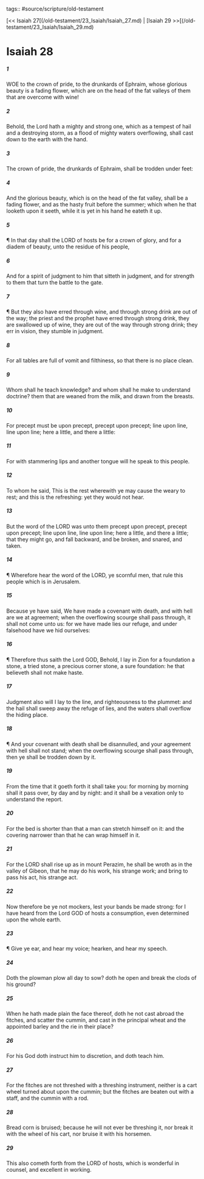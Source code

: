 tags:: #source/scripture/old-testament

[<< Isaiah 27[(/old-testament/23_Isaiah/Isaiah_27.md) | [Isaiah 29 >>[(/old-testament/23_Isaiah/Isaiah_29.md)

# Isaiah 28

##### 1

WOE to the crown of pride, to the drunkards of Ephraim, whose glorious beauty is a fading flower, which are on the head of the fat valleys of them that are overcome with wine!

##### 2

Behold, the Lord hath a mighty and strong one, which as a tempest of hail and a destroying storm, as a flood of mighty waters overflowing, shall cast down to the earth with the hand.

##### 3

The crown of pride, the drunkards of Ephraim, shall be trodden under feet:

##### 4

And the glorious beauty, which is on the head of the fat valley, shall be a fading flower, and as the hasty fruit before the summer; which when he that looketh upon it seeth, while it is yet in his hand he eateth it up.

##### 5

¶ In that day shall the LORD of hosts be for a crown of glory, and for a diadem of beauty, unto the residue of his people,

##### 6

And for a spirit of judgment to him that sitteth in judgment, and for strength to them that turn the battle to the gate.

##### 7

¶ But they also have erred through wine, and through strong drink are out of the way; the priest and the prophet have erred through strong drink, they are swallowed up of wine, they are out of the way through strong drink; they err in vision, they stumble in judgment.

##### 8

For all tables are full of vomit and filthiness, so that there is no place clean.

##### 9

Whom shall he teach knowledge? and whom shall he make to understand doctrine? them that are weaned from the milk, and drawn from the breasts.

##### 10

For precept must be upon precept, precept upon precept; line upon line, line upon line; here a little, and there a little:

##### 11

For with stammering lips and another tongue will he speak to this people.

##### 12

To whom he said, This is the rest wherewith ye may cause the weary to rest; and this is the refreshing: yet they would not hear.

##### 13

But the word of the LORD was unto them precept upon precept, precept upon precept; line upon line, line upon line; here a little, and there a little; that they might go, and fall backward, and be broken, and snared, and taken.

##### 14

¶ Wherefore hear the word of the LORD, ye scornful men, that rule this people which is in Jerusalem.

##### 15

Because ye have said, We have made a covenant with death, and with hell are we at agreement; when the overflowing scourge shall pass through, it shall not come unto us: for we have made lies our refuge, and under falsehood have we hid ourselves:

##### 16

¶ Therefore thus saith the Lord GOD, Behold, I lay in Zion for a foundation a stone, a tried stone, a precious corner stone, a sure foundation: he that believeth shall not make haste.

##### 17

Judgment also will I lay to the line, and righteousness to the plummet: and the hail shall sweep away the refuge of lies, and the waters shall overflow the hiding place.

##### 18

¶ And your covenant with death shall be disannulled, and your agreement with hell shall not stand; when the overflowing scourge shall pass through, then ye shall be trodden down by it.

##### 19

From the time that it goeth forth it shall take you: for morning by morning shall it pass over, by day and by night: and it shall be a vexation only to understand the report.

##### 20

For the bed is shorter than that a man can stretch himself on it: and the covering narrower than that he can wrap himself in it.

##### 21

For the LORD shall rise up as in mount Perazim, he shall be wroth as in the valley of Gibeon, that he may do his work, his strange work; and bring to pass his act, his strange act.

##### 22

Now therefore be ye not mockers, lest your bands be made strong: for I have heard from the Lord GOD of hosts a consumption, even determined upon the whole earth.

##### 23

¶ Give ye ear, and hear my voice; hearken, and hear my speech.

##### 24

Doth the plowman plow all day to sow? doth he open and break the clods of his ground?

##### 25

When he hath made plain the face thereof, doth he not cast abroad the fitches, and scatter the cummin, and cast in the principal wheat and the appointed barley and the rie in their place?

##### 26

For his God doth instruct him to discretion, and doth teach him.

##### 27

For the fitches are not threshed with a threshing instrument, neither is a cart wheel turned about upon the cummin; but the fitches are beaten out with a staff, and the cummin with a rod.

##### 28

Bread corn is bruised; because he will not ever be threshing it, nor break it with the wheel of his cart, nor bruise it with his horsemen.

##### 29

This also cometh forth from the LORD of hosts, which is wonderful in counsel, and excellent in working.
